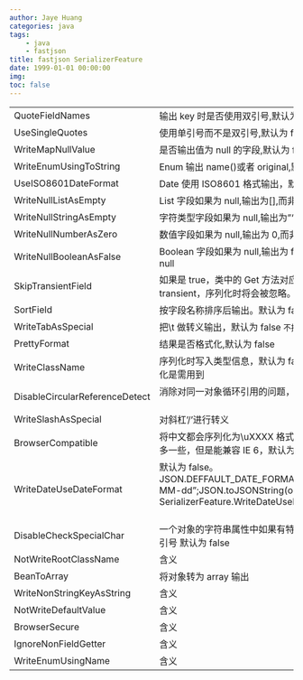 ```yaml
---
author: Jaye Huang
categories: java
tags: 
    - java
    - fastjson 
title: fastjson SerializerFeature
date: 1999-01-01 00:00:00
img:
toc: false
---
```


|                                |                                                                                                                            |
| ------------------------------ | -------------------------------------------------------------------------------------------------------------------------- |
| QuoteFieldNames                | 输出 key 时是否使用双引号,默认为 true                                                                                      |
| UseSingleQuotes                | 使用单引号而不是双引号,默认为 false                                                                                        |
| WriteMapNullValue              | 是否输出值为 null 的字段,默认为 false                                                                                      |
| WriteEnumUsingToString         | Enum 输出 name()或者 original,默认为 false                                                                                 |
| UseISO8601DateFormat           | Date 使用 ISO8601 格式输出，默认为 false                                                                                   |
| WriteNullListAsEmpty           | List 字段如果为 null,输出为[],而非 null                                                                                    |
| WriteNullStringAsEmpty         | 字符类型字段如果为 null,输出为”“,而非 null                                                                                 |
| WriteNullNumberAsZero          | 数值字段如果为 null,输出为 0,而非 null                                                                                     |
| WriteNullBooleanAsFalse        | Boolean 字段如果为 null,输出为 false,而非 null                                                                             |
| SkipTransientField             | 如果是 true，类中的 Get 方法对应的 Field 是 transient，序列化时将会被忽略。默认为 true                                     |
| SortField                      | 按字段名称排序后输出。默认为 false                                                                                         |
| WriteTabAsSpecial              | 把\\t 做转义输出，默认为 false `不推荐`                                                                                    |
| PrettyFormat                   | 结果是否格式化,默认为 false                                                                                                |
| WriteClassName                 | 序列化时写入类型信息，默认为 false。反序列化是需用到                                                                       |
| DisableCircularReferenceDetect | 消除对同一对象循环引用的问题，默认为 false                                                                                 |
| WriteSlashAsSpecial            | 对斜杠’/’进行转义                                                                                                          |
| BrowserCompatible              | 将中文都会序列化为\\uXXXX 格式，字节数会多一些，但是能兼容 IE 6，默认为 false                                              |
| WriteDateUseDateFormat         | 默认为 false。JSON.DEFFAULT_DATE_FORMAT = “yyyy-MM-dd”;JSON.toJSONString(obj, SerializerFeature.WriteDateUseDateFormat);   |
| DisableCheckSpecialChar        | 一个对象的字符串属性中如果有特殊字符如双引号 默认为 false                                                                  |
| NotWriteRootClassName          | 含义                                                                                                                       |
| BeanToArray                    | 将对象转为 array 输出                                                                                                      |
| WriteNonStringKeyAsString      | 含义                                                                                                                       |
| NotWriteDefaultValue           | 含义                                                                                                                       |
| BrowserSecure                  | 含义                                                                                                                       |
| IgnoreNonFieldGetter           | 含义                                                                                                                       |
| WriteEnumUsingName             | 含义                                                                                                                       |
